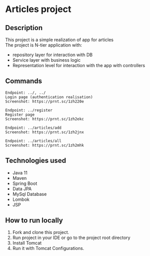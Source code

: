 # Articles project
## Description
This project is a simple realization of app for articles<br/>
The project is N-tier application with:
- repository layer for interaction with DB
- Service layer with business logic
- Representation level for interaction with the app with controllers<br/>

## Commands
```
Endpoint: ../, ../
Login page (authentication realisation)
Screenshot: https://prnt.sc/1zh220e
```

```
Endpoint: ../register
Register page 
Screenshot: https://prnt.sc/1zh2ekc
```
```
Endpoint: ../articles/add
Screenshot: https://prnt.sc/1zh2jnx
```

```
Endpoint: ../articles/all
Screenshot: https://prnt.sc/1zh2mhk
```

## Technologies used
- Java 11
- Maven
- Spring Boot
- Data JPA
- MySql Database
- Lombok
- JSP

## How to run locally
1. Fork and clone this project.
2. Run project in your IDE or go to the project root directory
3. Install Tomcat
4. Run it with Tomcat Configurations.
